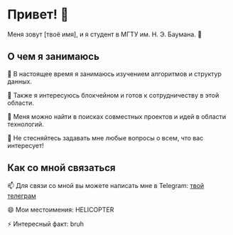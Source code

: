 # Привет! 👋

Меня зовут [твоё имя], и я студент в МГТУ им. Н. Э. Баумана. 🚀

## О чем я занимаюсь

🔭 В настоящее время я занимаюсь изучением алгоритмов и структур данных.

🌱 Также я интересуюсь блокчейном и готов к сотрудничеству в этой области.

👯 Меня можно найти в поисках совместных проектов и идей в области технологий.

💬 Не стесняйтесь задавать мне любые вопросы о всем, что вас интересует!

## Как со мной связаться

📫 Для связи со мной вы можете написать мне в Telegram: [твой телеграм](https://t.me/k111110101)

😄 Мои местоимения: HELICOPTER

⚡ Интересный факт: bruh

